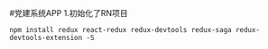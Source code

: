 #党建系统APP
1.初始化了RN项目
```
npm install redux react-redux redux-devtools redux-saga redux-devtools-extension -S

```